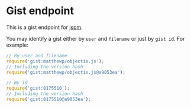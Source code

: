# Gist endpoint

This is a gist endpoint for [jspm](http://jspm.io).

You may identify a gist either by `user` and `filename` or just by `gist id`. For example:

```javascript
// By user and filename
require('gist:matthewp/objectis.js');
// Including the version hash
require('gist:matthewp/objectis.js@a9053ea');

// By id
require('gist:8175510');
// Including the version hash
require('gist:8175510@a9053ea');
```
